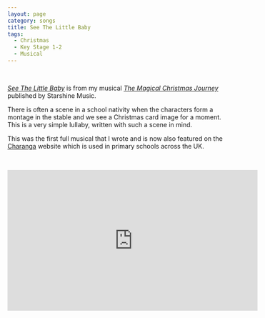 ```yaml
---
layout: page
category: songs
title: See The Little Baby
tags:
  - Christmas
  - Key Stage 1-2
  - Musical
---
```


&nbsp;

[*See The Little Baby*](https://www.starshine.co.uk/magical-christmas-journey) is from my musical [*The Magical Christmas Journey*](https://www.starshine.co.uk/magical-christmas-journey) published by Starshine Music. 

There is often a scene in a school nativity when the characters form a montage in the stable and we see a Christmas card image for a moment. This is a very simple lullaby, written with such a scene in mind.

This was the first full musical that I wrote and is now also featured on the [Charanga](https://charanga.com/site/) website which is used in primary schools across the UK.

&nbsp;

<iframe width="560" height="315" src="https://www.youtube.com/embed/QscJLXdEWqM" frameborder="0" allow="accelerometer; autoplay; clipboard-write; encrypted-media; gyroscope; picture-in-picture" allowfullscreen></iframe>

&nbsp;